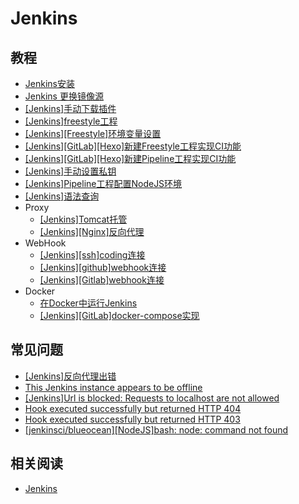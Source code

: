 
# Jenkins

## 教程

* [Jenkins安装](https://blog.zhujian.life/posts/5d15ec84.html)
* [Jenkins 更换镜像源](https://blog.zhujian.life/posts/9ff7f63d.html)
* [[Jenkins]手动下载插件](https://blog.zhujian.life/posts/373e88b0.html)
* [[Jenkins]freestyle工程](https://blog.zhujian.life/posts/fddee3e1.html)
* [[Jenkins][Freestyle]环境变量设置](https://blog.zhujian.life/posts/f2f14bee.html)
* [[Jenkins][GitLab][Hexo]新建Freestyle工程实现CI功能](https://blog.zhujian.life/posts/446d640.html)
* [[Jenkins][GitLab][Hexo]新建Pipeline工程实现CI功能](https://blog.zhujian.life/posts/f80ec296.html)
* [[Jenkins]手动设置私钥](https://blog.zhujian.life/posts/c343c930.html)
* [[Jenkins]Pipeline工程配置NodeJS环境](https://blog.zhujian.life/posts/d521b4ea.html)
* [[Jenkins]语法查询](https://blog.zhujian.life/posts/bf0708ea.html)
* Proxy
    * [[Jenkins]Tomcat托管](https://blog.zhujian.life/posts/bc77c204.html)
    * [[Jenkins][Nginx]反向代理](https://blog.zhujian.life/posts/7c823af7.html)
* WebHook
    * [[Jenkins][ssh]coding连接](https://blog.zhujian.life/posts/6185d82f.html)
    * [[Jenkins][github]webhook连接](https://blog.zhujian.life/posts/341b6b1e.html)
    * [[Jenkins][Gitlab]webhook连接](https://blog.zhujian.life/posts/6ff96ec3.html) 
* Docker
    * [在Docker中运行Jenkins](https://blog.zhujian.life/posts/202ee452.html)
    * [[Jenkins][GitLab]docker-compose实现](https://blog.zhujian.life/posts/1431c640.html)

## 常见问题

- [[Jenkins]反向代理出错](https://blog.zhujian.life/posts/adc5ce0c.html)
- [This Jenkins instance appears to be offline](https://blog.zhujian.life/posts/6af1c833.html)
- [[Jenkins]Url is blocked: Requests to localhost are not allowed](https://blog.zhujian.life/posts/5d46d7f9.html)
- [Hook executed successfully but returned HTTP 404](https://blog.zhujian.life/posts/6ff96ec3.html)
- [Hook executed successfully but returned HTTP 403](https://blog.zhujian.life/posts/6ff96ec3.html)
- [[jenkinsci/blueocean][NodeJS]bash: node: command not found](https://blog.zhujian.life/posts/5d3090aa.html)

## 相关阅读

* [Jenkins](https://jenkins.io/)

